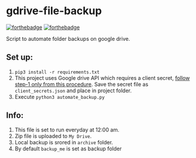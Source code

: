 # gdrive-file-backup

[![forthebadge](https://forthebadge.com/images/badges/built-with-python.svg)](https://forthebadge.com)
[![forthebadge](https://forthebadge.com/images/badges/built-for-mlh.svg)](https://forthebadge.com)

Script to automate folder backups on google drive.

## Set up:
1. `pip3 install -r requirements.txt`
2. This project uses Google drive API which requires a client secret, [follow step-1 only from this procedure](https://developers.google.com/drive/api/v3/quickstart/python). Save the secret file as `client_secrets.json` and place in project folder.
3. Execute `python3 automate_backup.py`

## Info:
1. This file is set to run everyday at 12:00 am.
2. Zip file is uploaded to `My Drive`.
3. Local backup is srored in `archive` folder.
4. By default  `backup_me` is set as backup folder